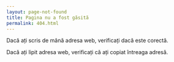 ```yaml
---
layout: page-not-found
title: Pagina nu a fost găsită
permalink: 404.html
---
```


Dacă ați scris de mână adresa web, verificați dacă este corectă.

Dacă ați lipit adresa web, verificați că ați copiat întreaga adresă.
